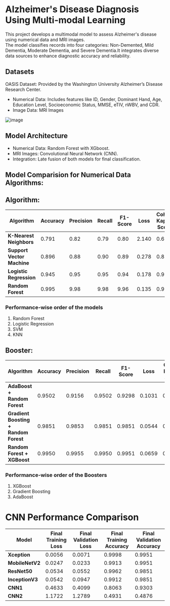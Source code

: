 # Alzheimer's Disease Diagnosis Using Multi-modal Learning

This project develops a multimodal model to assess Alzheimer's disease using numerical data and MRI images.  
The model classifies records into four categories: Non-Demented, Mild Dementia, Moderate Dementia, and Severe Dementia.It integrates diverse data sources to enhance diagnostic accuracy and reliability.

## Datasets
OASIS Dataset: Provided by the Washington University Alzheimer’s Disease Research Center.

- Numerical Data: Includes features like ID, Gender, Dominant Hand, Age, Education Level, Socioeconomic Status, MMSE, eTIV, nWBV, and CDR.
- Image Data: MRI Images

![image](https://github.com/user-attachments/assets/79cf2858-76f9-4772-a195-aba66d1f7e11)

## Model Architecture

- Numerical Data: Random Forest with XGboost.
- MRI Images: Convolutional Neural Network (CNN).
- Integration: Late fusion of both models for final classification.

## Model Comparision for Numerical Data Algorithms:

## Algorithm: 

| Algorithm                   | Accuracy | Precision | Recall | F1-Score | Loss | Cohen Kappa Score | Matthews Corr. Coeff. | Hamming Loss | Weighted Jaccard |
|-----------------------------|----------|-----------------|--------------|----------------|----------|-------------------|-----------------------|--------------|------------------|
| **K-Nearest Neighbors**     | 0.791    | 0.82            | 0.79         | 0.80           | 2.140    | 0.672             | 0.674                 | 0.209        | 0.705            |
| **Support Vector Machine**  | 0.896    | 0.88            | 0.90         | 0.89           | 0.278    | 0.831             | 0.832                 | 0.104        | 0.837            |
| **Logistic Regression**     | 0.945    | 0.95            | 0.95         | 0.94           | 0.178    | 0.912             | 0.913                 | 0.055        | 0.904            |
| **Random Forest**           | 0.995    | 9.98            | 9.98         | 9.96           | 0.135    | 0.992             | 0.992                 | 0.005        | 0.991            |


### Performance-wise order of the models
1. Random Forest
2. Logistic Regression
3. SVM
4. KNN

## Booster: 

| Algorithm                                | Accuracy | Precision | Recall | F1-Score | Loss | Cohen Kappa Score | Matthews Corr. Coeff. | Hamming Loss | Weighted Jaccard |
|------------------------------------------|----------|-----------------|--------------|----------------|----------|-------------------|-----------------------|--------------|------------------|
| **AdaBoost + Random Forest**     | 0.9502   | 0.9156          | 0.9502       | 0.9298         | 0.1031   | 0.9192           | 0.9230               | 0.0498       | 0.9156           |
| **Gradient Boosting + Random Forest** | 0.9851   | 0.9853          | 0.9851       | 0.9851         | 0.0544   | 0.9759           | 0.9760               | 0.0149       | 0.9706           |
| **Random Forest + XGBoost** | 0.9950   | 0.9955          | 0.9950       | 0.9951         | 0.0659   | 0.9920           | 0.9920               | 0.0050       | 0.9905           |

### Performance-wise order of the Boosters
1. XGBoost
2. Gradient Boosting
3. AdaBoost

# CNN Performance Comparison


| Model         | Final Training Loss | Final Validation Loss | Final Training Accuracy | Final Validation Accuracy |
|---------------|---------------------|-----------------------|-------------------------|---------------------------|
| **Xception**     | 0.0056              | 0.0071               | 0.9998                     | 0.9951                       |
| **MobileNetV2** | 0.0247             | 0.0233               | 0.9913                     | 0.9951                        |
| **ResNet50**  | 0.0534              | 0.0552               | 0.9962                  | 0.9851                    |
| **InceptionV3** | 0.0542             | 0.0947               | 0.9912                  | 0.9851                    |
| **CNN1**      | 0.4633              | 0.4099               | 0.8063                  | 0.9303                    |
| **CNN2**      | 1.1722              | 1.2789               | 0.4931                  | 0.4876                    |

